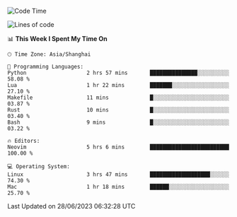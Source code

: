 <!--START_SECTION:waka-->
![Code Time](http://img.shields.io/badge/Code%20Time-1%2C411%20hrs%2042%20mins-blue)

![Lines of code](https://img.shields.io/badge/From%20Hello%20World%20I%27ve%20Written-261.8%20thousand%20lines%20of%20code-blue)

📊 **This Week I Spent My Time On** 

```text
🕑︎ Time Zone: Asia/Shanghai

💬 Programming Languages: 
Python                   2 hrs 57 mins       ███████████████░░░░░░░░░░   58.08 % 
Lua                      1 hr 22 mins        ███████░░░░░░░░░░░░░░░░░░   27.10 % 
Makefile                 11 mins             █░░░░░░░░░░░░░░░░░░░░░░░░   03.87 % 
Rust                     10 mins             █░░░░░░░░░░░░░░░░░░░░░░░░   03.40 % 
Bash                     9 mins              █░░░░░░░░░░░░░░░░░░░░░░░░   03.22 % 

🔥 Editors: 
Neovim                   5 hrs 6 mins        █████████████████████████   100.00 % 

💻 Operating System: 
Linux                    3 hrs 47 mins       ███████████████████░░░░░░   74.30 % 
Mac                      1 hr 18 mins        ██████░░░░░░░░░░░░░░░░░░░   25.70 % 
```


 Last Updated on 28/06/2023 06:32:28 UTC
<!--END_SECTION:waka-->
